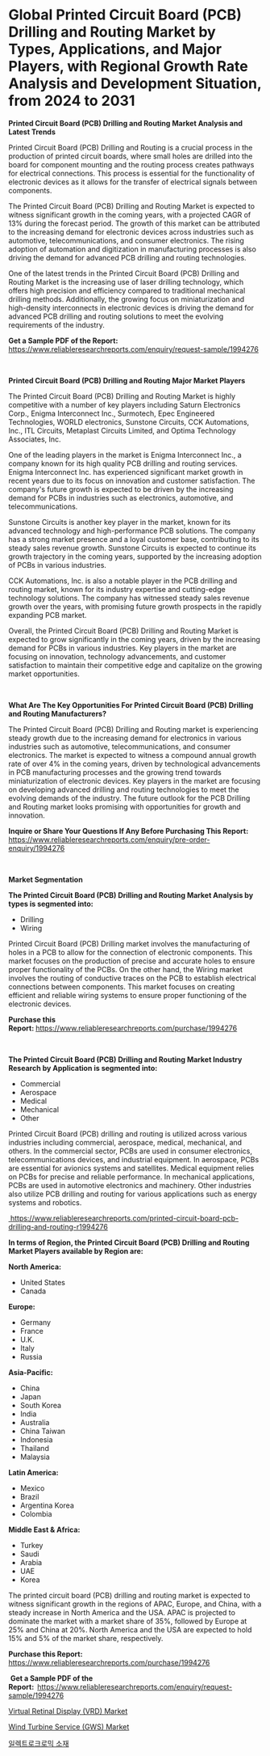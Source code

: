 <p><h1>Global Printed Circuit Board (PCB) Drilling and Routing Market by Types, Applications, and Major Players, with Regional Growth Rate Analysis and Development Situation, from 2024 to 2031</h1></p><p><strong>Printed Circuit Board (PCB) Drilling and Routing Market Analysis and Latest Trends</strong></p>
<p><p>Printed Circuit Board (PCB) Drilling and Routing is a crucial process in the production of printed circuit boards, where small holes are drilled into the board for component mounting and the routing process creates pathways for electrical connections. This process is essential for the functionality of electronic devices as it allows for the transfer of electrical signals between components.</p><p>The Printed Circuit Board (PCB) Drilling and Routing Market is expected to witness significant growth in the coming years, with a projected CAGR of 13% during the forecast period. The growth of this market can be attributed to the increasing demand for electronic devices across industries such as automotive, telecommunications, and consumer electronics. The rising adoption of automation and digitization in manufacturing processes is also driving the demand for advanced PCB drilling and routing technologies.</p><p>One of the latest trends in the Printed Circuit Board (PCB) Drilling and Routing Market is the increasing use of laser drilling technology, which offers high precision and efficiency compared to traditional mechanical drilling methods. Additionally, the growing focus on miniaturization and high-density interconnects in electronic devices is driving the demand for advanced PCB drilling and routing solutions to meet the evolving requirements of the industry.</p></p>
<p><strong>Get a Sample PDF of the Report:&nbsp;</strong> <a href="https://www.reliableresearchreports.com/enquiry/request-sample/1994276">https://www.reliableresearchreports.com/enquiry/request-sample/1994276</a></p>
<p>&nbsp;</p>
<p><strong>Printed Circuit Board (PCB) Drilling and Routing Major Market Players</strong></p>
<p><p>The Printed Circuit Board (PCB) Drilling and Routing Market is highly competitive with a number of key players including Saturn Electronics Corp., Enigma Interconnect Inc., Surmotech, Epec Engineered Technologies, WORLD electronics, Sunstone Circuits, CCK Automations, Inc., ITL Circuits, Metaplast Circuits Limited, and Optima Technology Associates, Inc.</p><p>One of the leading players in the market is Enigma Interconnect Inc., a company known for its high quality PCB drilling and routing services. Enigma Interconnect Inc. has experienced significant market growth in recent years due to its focus on innovation and customer satisfaction. The company's future growth is expected to be driven by the increasing demand for PCBs in industries such as electronics, automotive, and telecommunications.</p><p>Sunstone Circuits is another key player in the market, known for its advanced technology and high-performance PCB solutions. The company has a strong market presence and a loyal customer base, contributing to its steady sales revenue growth. Sunstone Circuits is expected to continue its growth trajectory in the coming years, supported by the increasing adoption of PCBs in various industries.</p><p>CCK Automations, Inc. is also a notable player in the PCB drilling and routing market, known for its industry expertise and cutting-edge technology solutions. The company has witnessed steady sales revenue growth over the years, with promising future growth prospects in the rapidly expanding PCB market.</p><p>Overall, the Printed Circuit Board (PCB) Drilling and Routing Market is expected to grow significantly in the coming years, driven by the increasing demand for PCBs in various industries. Key players in the market are focusing on innovation, technology advancements, and customer satisfaction to maintain their competitive edge and capitalize on the growing market opportunities.</p></p>
<p>&nbsp;</p>
<p><strong>What Are The Key Opportunities For Printed Circuit Board (PCB) Drilling and Routing Manufacturers?</strong></p>
<p><p>The Printed Circuit Board (PCB) Drilling and Routing market is experiencing steady growth due to the increasing demand for electronics in various industries such as automotive, telecommunications, and consumer electronics. The market is expected to witness a compound annual growth rate of over 4% in the coming years, driven by technological advancements in PCB manufacturing processes and the growing trend towards miniaturization of electronic devices. Key players in the market are focusing on developing advanced drilling and routing technologies to meet the evolving demands of the industry. The future outlook for the PCB Drilling and Routing market looks promising with opportunities for growth and innovation.</p></p>
<p><strong>Inquire or Share Your Questions If Any Before Purchasing This Report:</strong> <a href="https://www.reliableresearchreports.com/enquiry/pre-order-enquiry/1994276">https://www.reliableresearchreports.com/enquiry/pre-order-enquiry/1994276</a></p>
<p>&nbsp;</p>
<p><strong>Market Segmentation</strong></p>
<p><strong>The Printed Circuit Board (PCB) Drilling and Routing Market Analysis by types is segmented into:</strong></p>
<p><ul><li>Drilling</li><li>Wiring</li></ul></p>
<p><p>Printed Circuit Board (PCB) Drilling market involves the manufacturing of holes in a PCB to allow for the connection of electronic components. This market focuses on the production of precise and accurate holes to ensure proper functionality of the PCBs. On the other hand, the Wiring market involves the routing of conductive traces on the PCB to establish electrical connections between components. This market focuses on creating efficient and reliable wiring systems to ensure proper functioning of the electronic devices.</p></p>
<p><strong>Purchase this Report:&nbsp;</strong><a href="https://www.reliableresearchreports.com/purchase/1994276">https://www.reliableresearchreports.com/purchase/1994276</a></p>
<p>&nbsp;</p>
<p><strong>The Printed Circuit Board (PCB) Drilling and Routing Market Industry Research by Application is segmented into:</strong></p>
<p><ul><li>Commercial</li><li>Aerospace</li><li>Medical</li><li>Mechanical</li><li>Other</li></ul></p>
<p><p>Printed Circuit Board (PCB) drilling and routing is utilized across various industries including commercial, aerospace, medical, mechanical, and others. In the commercial sector, PCBs are used in consumer electronics, telecommunications devices, and industrial equipment. In aerospace, PCBs are essential for avionics systems and satellites. Medical equipment relies on PCBs for precise and reliable performance. In mechanical applications, PCBs are used in automotive electronics and machinery. Other industries also utilize PCB drilling and routing for various applications such as energy systems and robotics.</p></p>
<p><a href="https://www.reliableresearchreports.com/printed-circuit-board-pcb-drilling-and-routing-r1994276">&nbsp;https://www.reliableresearchreports.com/printed-circuit-board-pcb-drilling-and-routing-r1994276</a></p>
<p><strong>In terms of Region, the Printed Circuit Board (PCB) Drilling and Routing Market Players available by Region are:</strong></p>
<p>
    <p> <strong> North America: </strong>
        <ul>
            <li>United States</li>
            <li>Canada</li>
        </ul>
        </p> 
    <p> <strong> Europe: </strong>
        <ul>
            <li>Germany</li>
            <li>France</li>
            <li>U.K.</li>
            <li>Italy</li>
            <li>Russia</li>
        </ul>
        </p> 
    <p> <strong> Asia-Pacific: </strong>
        <ul>
            <li>China</li>
            <li>Japan</li>
            <li>South Korea</li>
            <li>India</li>
            <li>Australia</li>
            <li>China Taiwan</li>
            <li>Indonesia</li>
            <li>Thailand</li>
            <li>Malaysia</li>
        </ul>
        </p> 
    <p> <strong> Latin America: </strong>
        <ul>
            <li>Mexico</li>
            <li>Brazil</li>
            <li>Argentina Korea</li>
            <li>Colombia</li>
        </ul>
        </p> 
    <p> <strong> Middle East & Africa: </strong>
        <ul>
            <li>Turkey</li>
            <li>Saudi</li>
            <li>Arabia</li>
            <li>UAE</li>
            <li>Korea</li>
        </ul>
    </p>
    </p>
<p><p>The printed circuit board (PCB) drilling and routing market is expected to witness significant growth in the regions of APAC, Europe, and China, with a steady increase in North America and the USA. APAC is projected to dominate the market with a market share of 35%, followed by Europe at 25% and China at 20%. North America and the USA are expected to hold 15% and 5% of the market share, respectively.</p></p>
<p><strong>Purchase this Report: </strong><a href="https://www.reliableresearchreports.com/purchase/1994276">https://www.reliableresearchreports.com/purchase/1994276</a></p>
<p>&nbsp;<strong>Get a Sample PDF of the Report:&nbsp;&nbsp;</strong><a href="https://www.reliableresearchreports.com/enquiry/request-sample/1994276">https://www.reliableresearchreports.com/enquiry/request-sample/1994276</a></p>
<p><strong></strong></p>
<p><p><a href="https://github.com/EbonyHane1955/Market-Research-Report-List-1/blob/main/virtual-retinal-display-vrd-market.md">Virtual Retinal Display (VRD) Market</a></p><p><a href="https://github.com/NaomieConner2023/Market-Research-Report-List-1/blob/main/wind-turbine-service-gws-market.md">Wind Turbine Service (GWS) Market</a></p><p><a href="https://github.com/RonSpencer61/Market-Research-Report-List-1/blob/main/714155062043.md">일렉트로크로믹 소재</a></p></p>